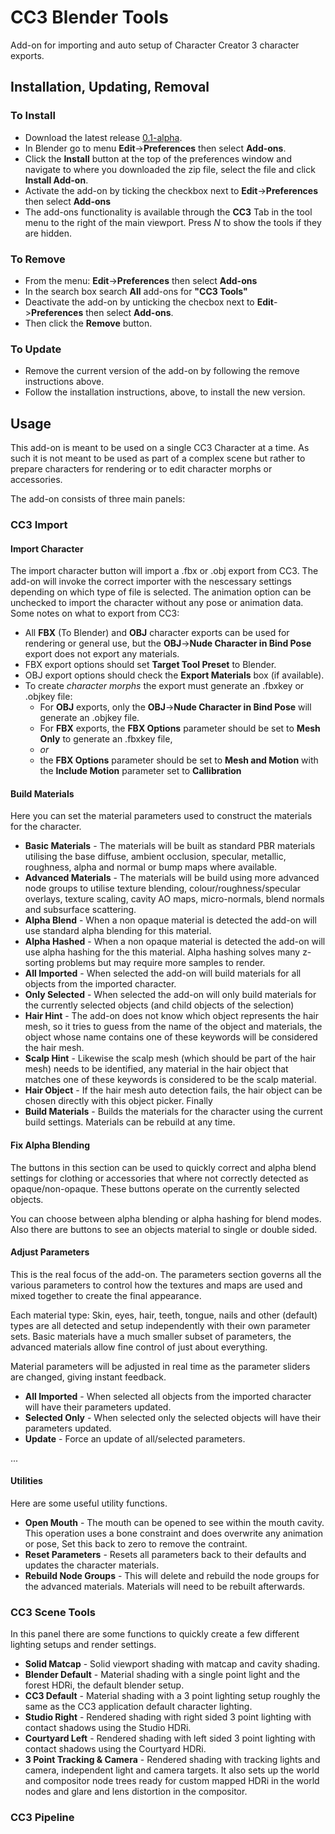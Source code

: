# CC3 Blender Tools
Add-on for importing and auto setup of Character Creator 3 character exports.

## Installation, Updating, Removal
### To Install
- Download the latest release [0.1-alpha](https://github.com/soupday/cc3_blender_tools/archive/0_1_alpha.zip).
- In Blender go to menu **Edit**->**Preferences** then select **Add-ons**.
- Click the **Install** button at the top of the preferences window and navigate to where you downloaded the zip file, select the file and click **Install Add-on**.
- Activate the add-on by ticking the checkbox next to **Edit**->**Preferences** then select **Add-ons**
- The add-ons functionality is available through the **CC3** Tab in the tool menu to the right of the main viewport. Press _N_ to show the tools if they are hidden.
### To Remove
- From the menu: **Edit**->**Preferences** then select **Add-ons**
- In the search box search **All** add-ons for **"CC3 Tools"**
- Deactivate the add-on by unticking the checbox next to **Edit**->**Preferences** then select **Add-ons**.
- Then click the **Remove** button.
### To Update
- Remove the current version of the add-on by following the remove instructions above.
- Follow the installation instructions, above, to install the new version.
## Usage
This add-on is meant to be used on a single CC3 Character at a time. As such it is not meant to be used as part of a complex scene but rather to prepare characters for rendering or to edit character morphs or accessories.

The add-on consists of three main panels:
### CC3 Import
#### Import Character
The import character button will import a .fbx or .obj export from CC3. The add-on will invoke the correct importer with the nescessary settings depending on which type of file is selected. The animation option can be unchecked to import the character without any pose or animation data.
Some notes on what to export from CC3:
- All **FBX** (To Blender) and **OBJ** character exports can be used for rendering or general use, but the **OBJ**->**Nude Character in Bind Pose** export does not export any materials.
- FBX export options should set **Target Tool Preset** to Blender.
- OBJ export options should check the **Export Materials** box (if available).
- To create _character morphs_ the export must generate an .fbxkey or .objkey file:
    * For **OBJ** exports, only the **OBJ**->**Nude Character in Bind Pose** will generate an .objkey file.
    * For **FBX** exports, the **FBX Options** parameter should be set to **Mesh Only** to generate an .fbxkey file,
    * _or_
    * the **FBX Options** parameter should be set to **Mesh and Motion** with the **Include Motion** parameter set to **Callibration**
#### Build Materials
Here you can set the material parameters used to construct the materials for the character.
- **Basic Materials** - The materials will be built as standard PBR materials utilising the base diffuse, ambient occlusion, specular, metallic, roughness, alpha and normal or bump maps where available.
- **Advanced Materials** - The materials will be build using more advanced node groups to utilise texture blending, colour/roughness/specular overlays, texture scaling, cavity AO maps, micro-normals, blend normals and subsurface scattering.
- **Alpha Blend** - When a non opaque material is detected the add-on will use standard alpha blending for this material.
- **Alpha Hashed** - When a non opaque material is detected the add-on will use alpha hashing for the this material. Alpha hashing solves many z-sorting problems but may require more samples to render.
- **All Imported** - When selected the add-on will build materials for all objects from the imported character.
- **Only Selected** - When selected the add-on will only build materials for the currently selected objects (and child objects of the selection)
- **Hair Hint** - The add-on does not know which object represents the hair mesh, so it tries to guess from the name of the object and materials, the object whose name contains one of these keywords will be considered the hair mesh.
- **Scalp Hint** - Likewise the scalp mesh (which should be part of the hair mesh) needs to be identified, any material in the hair object that matches one of these keywords is considered to be the scalp material.
- **Hair Object** - If the hair mesh auto detection fails, the hair object can be chosen directly with this object picker.
Finally
- **Build Materials** - Builds the materials for the character using the current build settings. Materials can be rebuild at any time.
#### Fix Alpha Blending
The buttons in this section can be used to quickly correct and alpha blend settings for clothing or accessories that where not correctly detected as opaque/non-opaque. These buttons operate on the currently selected objects.

You can choose between alpha blending or alpha hashing for blend modes. Also there are buttons to see an objects material to single or double sided.
#### Adjust Parameters
This is the real focus of the add-on. The parameters section governs all the various parameters to control how the textures and maps are used and mixed together to create the final appearance.

Each material type: Skin, eyes, hair, teeth, tongue, nails and other (default) types are all detected and setup independently with their own parameter sets. Basic materials have a much smaller subset of parameters, the advanced materials allow fine control of just about everything.

Material parameters will be adjusted in real time as the parameter sliders are changed, giving instant feedback.

- **All Imported** - When selected all objects from the imported character will have their parameters updated.
- **Selected Only** - When selected only the selected objects will have their parameters updated.
- **Update** - Force an update of all/selected parameters.

...

#### Utilities
Here are some useful utility functions.
- **Open Mouth** - The mouth can be opened to see within the mouth cavity. This operation uses a bone constraint and does overwrite any animation or pose, Set this back to zero to remove the contraint.
- **Reset Parameters** - Resets all parameters back to their defaults and updates the character materials.
- **Rebuild Node Groups** - This will delete and rebuild the node groups for the advanced materials. Materials will need to be rebuilt afterwards.
### CC3 Scene Tools
In this panel there are some functions to quickly create a few different lighting setups and render settings.
- **Solid Matcap** - Solid viewport shading with matcap and cavity shading.
- **Blender Default** - Material shading with a single point light and the forest HDRi, the default blender setup.
- **CC3 Default** - Material shading with a 3 point lighting setup roughly the same as the CC3 application default character lighting.
- **Studio Right** - Rendered shading with right sided 3 point lighting with contact shadows using the Studio HDRi.
- **Courtyard Left** - Rendered shading with left sided 3 point lighting with contact shadows using the Courtyard HDRi.
- **3 Point Tracking & Camera** - Rendered shading with tracking lights and camera, independent light and camera targets. It also sets up the world and compositor node trees ready for custom mapped HDRi in the world nodes and glare and lens distortion in the compositor.
### CC3 Pipeline


